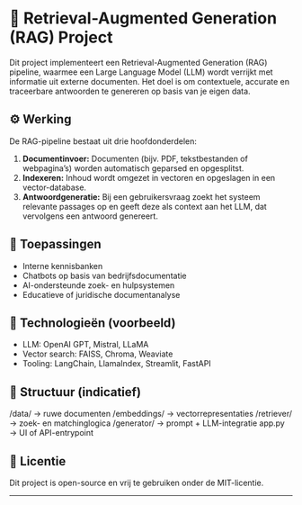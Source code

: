 # 🧠 Retrieval-Augmented Generation (RAG) Project

Dit project implementeert een Retrieval-Augmented Generation (RAG) pipeline, waarmee een Large Language Model (LLM) wordt verrijkt met informatie uit externe documenten. Het doel is om contextuele, accurate en traceerbare antwoorden te genereren op basis van je eigen data.

## ⚙️ Werking

De RAG-pipeline bestaat uit drie hoofdonderdelen:

1. **Documentinvoer:** Documenten (bijv. PDF, tekstbestanden of webpagina’s) worden automatisch geparsed en opgesplitst.
2. **Indexeren:** Inhoud wordt omgezet in vectoren en opgeslagen in een vector-database.
3. **Antwoordgeneratie:** Bij een gebruikersvraag zoekt het systeem relevante passages op en geeft deze als context aan het LLM, dat vervolgens een antwoord genereert.

## 🎯 Toepassingen

- Interne kennisbanken
- Chatbots op basis van bedrijfsdocumentatie
- AI-ondersteunde zoek- en hulpsystemen
- Educatieve of juridische documentanalyse

## 🧩 Technologieën (voorbeeld)

- LLM: OpenAI GPT, Mistral, LLaMA
- Vector search: FAISS, Chroma, Weaviate
- Tooling: LangChain, LlamaIndex, Streamlit, FastAPI

## 📂 Structuur (indicatief)
/data/          → ruwe documenten
/embeddings/    → vectorrepresentaties
/retriever/     → zoek- en matchinglogica
/generator/     → prompt + LLM-integratie
app.py          → UI of API-entrypoint

## 📄 Licentie

Dit project is open-source en vrij te gebruiken onder de MIT-licentie.

---
